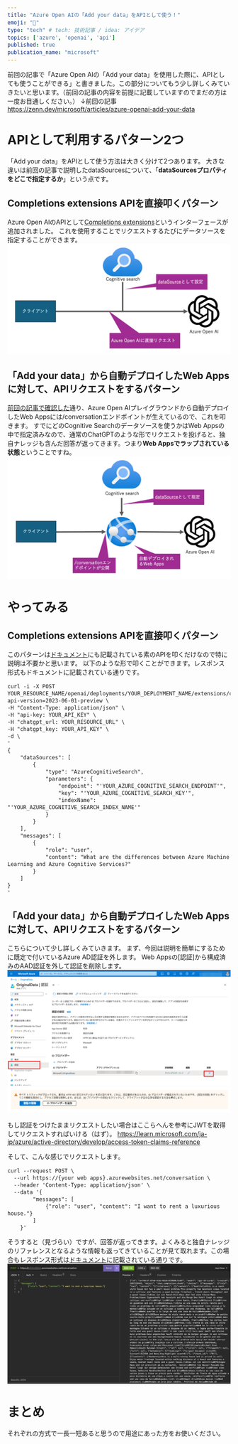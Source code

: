 ```yaml
---
title: "Azure Open AIの「Add your data」をAPIとして使う！"
emoji: "🔖"
type: "tech" # tech: 技術記事 / idea: アイデア
topics: ['azure', 'openai', 'api']
published: true
publication_name: "microsoft"
---
```


前回の記事で「Azure Open AIの「Add your data」を使用した際に、APIとしても使うことができる」と書きました。この部分についてもう少し詳しくみていきたいと思います。（前回の記事の内容を前提に記載していますのでまだの方は一度お目通しください。）
↓前回の記事
https://zenn.dev/microsoft/articles/azure-openai-add-your-data

# APIとして利用するパターン2つ
「Add your data」をAPIとして使う方法は大きく分けて2つあります。
大きな違いは前回の記事で説明したdataSourcesについて、「**dataSourcesプロパティをどこで指定するか**」という点です。

## Completions extensions APIを直接叩くパターン
Azure Open AIのAPIとして[Completions extensions](https://learn.microsoft.com/en-us/azure/cognitive-services/openai/reference#completions-extensions)というインターフェースが追加されました。
これを使用することでリクエストするたびにデータソースを指定することができます。
![](/images/azure-openai-add-your-data-api/2.png)


## 「Add your data」から自動デプロイしたWeb Appsに対して、APIリクエストをするパターン
[前回の記事で確認した](https://zenn.dev/microsoft/articles/azure-openai-add-your-data#web-api%E3%82%82%E6%8F%90%E4%BE%9B)通り、Azure Open AIプレイグラウンドから自動デプロイしたWeb Appsには/conversationエンドポイントが生えているので、これを叩きます。
すでにどのCognitive Searchのデータソースを使うかはWeb Appsの中で指定済みなので、通常のChatGPTのような形でリクエストを投げると、独自ナレッジも含んだ回答が返ってきます。つまり**Web Appsでラップされている状態**ということですね。
![](/images/azure-openai-add-your-data-api/1.png)


# やってみる
## Completions extensions APIを直接叩くパターン
このパターンは[ドキュメント](https://learn.microsoft.com/en-us/azure/cognitive-services/openai/reference#completions-extensions)にも記載されている素のAPIを叩くだけなので特に説明は不要かと思います。
以下のような形で叩くことができます。レスポンス形式もドキュメントに記載されている通りです。
```
curl -i -X POST YOUR_RESOURCE_NAME/openai/deployments/YOUR_DEPLOYMENT_NAME/extensions/chat/completions?api-version=2023-06-01-preview \
-H "Content-Type: application/json" \
-H "api-key: YOUR_API_KEY" \
-H "chatgpt_url: YOUR_RESOURCE_URL" \
-H "chatgpt_key: YOUR_API_KEY" \
-d \
'
{
    "dataSources": [
        {
            "type": "AzureCognitiveSearch",
            "parameters": {
                "endpoint": "'YOUR_AZURE_COGNITIVE_SEARCH_ENDPOINT'",
                "key": "'YOUR_AZURE_COGNITIVE_SEARCH_KEY'",
                "indexName": "'YOUR_AZURE_COGNITIVE_SEARCH_INDEX_NAME'"
            }
        }
    ],
    "messages": [
        {
            "role": "user",
            "content": "What are the differences between Azure Machine Learning and Azure Cognitive Services?"
        }
    ]
}
'
```


## 「Add your data」から自動デプロイしたWeb Appsに対して、APIリクエストをするパターン
こちらについて少し詳しくみていきます。
まず、今回は説明を簡単にするために既定で付いているAzure AD認証を外します。
Web Appsの[認証]から構成済みのAAD認証を外して認証を削除します。
![](/images/azure-openai-add-your-data-api/3.png)
![](/images/azure-openai-add-your-data-api/4.png)


もし認証をつけたままリクエストしたい場合はここらへんを参考にJWTを取得してリクエストすればいける（はず）。
https://learn.microsoft.com/ja-jp/azure/active-directory/develop/access-token-claims-reference

そして、こんな感じでリクエストします。
```
curl --request POST \
  --url https://{your web apps}.azurewebsites.net/conversation \
  --header 'Content-Type: application/json' \
  --data '{
        "messages": [
            {"role": "user", "content": "I want to rent a luxurious house."}
        ]
    }'
```

そうすると（見づらい）ですが、回答が返ってきます。よくみると独自ナレッジのリファレンスとなるような情報も返ってきていることが見て取れます。この場合もレスポンス形式は[ドキュメント](https://learn.microsoft.com/en-us/azure/cognitive-services/openai/reference#example-response-3)に記載されている通りです。
![](/images/azure-openai-add-your-data-api/5.png)


# まとめ
それぞれの方式で一長一短あると思うので用途にあった方をお使いください。
